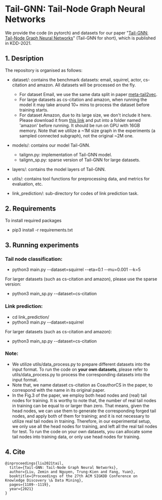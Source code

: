 
# Tail-GNN: Tail-Node Graph Neural Networks 
We provide the code (in pytorch) and datasets for our paper "[Tail-GNN: Tail-Node Graph Neural Networks](https://zemin-liu.github.io/papers/Tail-GNN-KDD-21.pdf)" (Tail-GNN for short), which is published in KDD-2021.


## 1. Desription
The repository is organised as follows:

* dataset/: contains the benchmark datasets: email, squirrel, actor, cs-citation and amazon. All datasets will be processed on the fly. 
  * For dataset Email, we use the same data split in paper [meta-tail2vec](https://github.com/shuaiOKshuai/meta-tail2vec). 
  * For large datasets as cs-citation and amazon, when running the model it may take around 10+ mins to process the dataset before training starts. 
  * For dataset Amazon, due to its large size, we don't include it here. Please download it from [this link](https://github.com/pyyush/GraphML) and put into a folder named 'amazon' before running. It should be run on GPU with 16GB memory. Note that we utilize a ~1M size graph in the experiments (a sampled connected subgraph), not the original ~2M one.

* models/: contains our model Tail-GNN.
  * tailgnn.py: implementation of Tail-GNN model.
  * tailgnn_sp.py: sparse version of Tail-GNN for large datasets.

* layers/: contains the model layers of Tail-GNN.  
* utils/: contains tool functions for preprocessing data, and metrics for evaluation, etc.
* link_prediction/: sub-directory for codes of link prediction task.
  

## 2. Requirements
To install required packages
- pip3 install -r requirements.txt

## 3. Running experiments

### Tail node classification:
- python3 main.py --dataset=squirrel --eta=0.1 --mu=0.001 --k=5
  
For larger datasets (such as cs-citation and amazon), please use the sparse version:
- python3 main_sp.py --dataset=cs-citation


### Link prediction:
- cd link_prediction/
- python3 main.py --dataset=squirrel 

For larger datasets (such as cs-citation and amazon):
- python3 main_sp.py --dataset=cs-citation


### Note:
- We utilize utils/data_process.py to prepare different datasets into the input format. To run the code on **your own datasets**, please refer to utils/data_process.py to process the corresponding datasets into the input format.
- Note that, we name dataset cs-citation as CoauthorCS in the paper, to correspond with the name in its original paper.
- In the Fig.3 of the paper, we employ both head nodes and (real) tail nodes for training. It is worthy to note that, the number of real tail nodes in training can be equal to or larger than zero. That means, given the head nodes, we can use them to generate the corresponding forged tail nodes, and apply both of them for training; and it is not necessary to utilize real tail nodes in training. Therefore, in our experimental setup, we only use all the head nodes for training, and left all the real tail nodes for test. To run the code on your own datasets, you can allocate some tail nodes into training data, or only use head nodes for training.

## 4. Cite

	@inproceedings{liu2021tail,
	  title={Tail-GNN: Tail-Node Graph Neural Networks},
	  author={Liu, Zemin and Nguyen, Trung-Kien and Fang, Yuan},
	  booktitle={Proceedings of the 27th ACM SIGKDD Conference on Knowledge Discovery \& Data Mining},
	  pages={1109--1119},
	  year={2021}
	}
